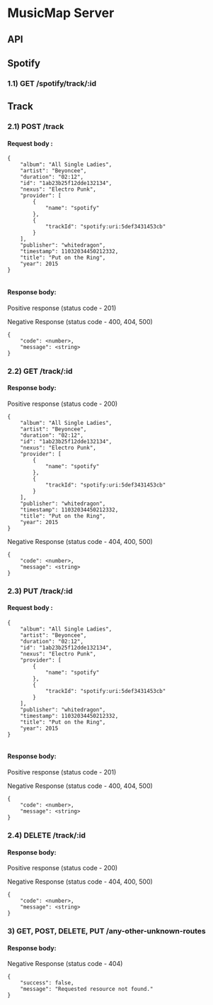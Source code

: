 # MusicMap Server

 

## API

## Spotify
### 1.1) GET /spotify/track/:id

## Track
### 2.1) POST /track
#### Request body :
 
``` 
{
    "album": "All Single Ladies",
    "artist": "Beyoncee",
    "duration": "02:12",
    "id": "1ab23b25f12dde132134",
    "nexus": "Electro Punk",
    "provider": [
        {
            "name": "spotify"
        },
        {
            "trackId": "spotify:uri:5def3431453cb"
        }
    ],
    "publisher": "whitedragon",
    "timestamp": 11032034450212332,
    "title": "Put on the Ring",
    "year": 2015
}


``` 
#### Response body:

Positive response (status code - 201)

Negative Response (status code - 400, 404, 500)
 
```
{
  	"code": <number>,
	"message": <string>
}
```

### 2.2) GET /track/:id

#### Response body:

Positive response (status code - 200)

```
{
    "album": "All Single Ladies",
    "artist": "Beyoncee",
    "duration": "02:12",
    "id": "1ab23b25f12dde132134",
    "nexus": "Electro Punk",
    "provider": [
        {
            "name": "spotify"
        },
        {
            "trackId": "spotify:uri:5def3431453cb"
        }
    ],
    "publisher": "whitedragon",
    "timestamp": 11032034450212332,
    "title": "Put on the Ring",
    "year": 2015
}
```
 
 Negative Response (status code - 404, 400, 500)
 
```
{
  	"code": <number>,
	"message": <string>
}
```
### 2.3) PUT /track/:id

#### Request body :
 
``` 
{
    "album": "All Single Ladies",
    "artist": "Beyoncee",
    "duration": "02:12",
    "id": "1ab23b25f12dde132134",
    "nexus": "Electro Punk",
    "provider": [
        {
            "name": "spotify"
        },
        {
            "trackId": "spotify:uri:5def3431453cb"
        }
    ],
    "publisher": "whitedragon",
    "timestamp": 11032034450212332,
    "title": "Put on the Ring",
    "year": 2015
}


``` 
#### Response body:

Positive response (status code - 201)

Negative Response (status code - 400, 404, 500)
 
```
{
  	"code": <number>,
	"message": <string>
}
```

### 2.4) DELETE /track/:id

#### Response body:

Positive response (status code - 200)

Negative Response (status code - 404, 400, 500)
 
```
{
  	"code": <number>,
	"message": <string>
}
```

### 3) GET, POST, DELETE, PUT /any-other-unknown-routes 

#### Response body:

 
 Negative Response (status code - 404)
 
```
{
    "success": false,
    "message": "Requested resource not found."
}
```

